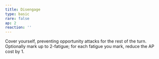 ```yaml
---
title: Disengage
type: basic
rare: false
ap: 2
reaction: ''
---
```


Cover yourself, preventing opportunity attacks for the rest of the turn. Optionally mark up to 2-fatigue; for each fatigue you mark, reduce the AP cost by 1.
